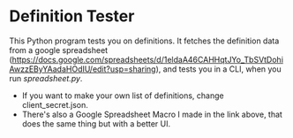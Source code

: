 # Definition Tester

This Python program tests you on definitions. It fetches the definition data from a google spreadsheet (https://docs.google.com/spreadsheets/d/1eldaA46CAHHqtJYo_TbSVtDohiAwzzEByYAadaHOdIU/edit?usp=sharing), and tests you in a CLI, when you run _spreadsheet.py_.

* If you want to make your own list of definitions, change client_secret.json.  
* There's also a Google Spreadsheet Macro I made in the link above, that does the same thing but with a better UI. 
